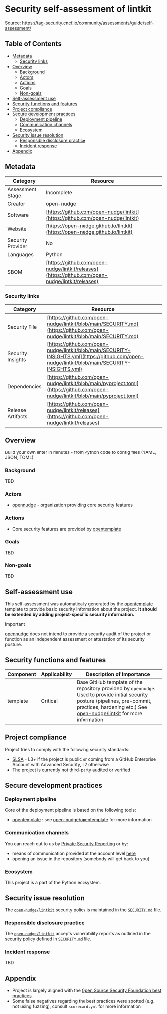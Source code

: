 <!--
SPDX-FileCopyrightText: © 2025 open-nudge <https://github.com/open-nudge>
SPDX-FileContributor: szymonmaszke <github@maszke.co>

SPDX-License-Identifier: Apache-2.0
-->

# Security self-assessment of lintkit

Source: https://tag-security.cncf.io/community/assessments/guide/self-assessment/

## Table of Contents

- [Metadata](#metadata)
    - [Security links](#security-links)
- [Overview](#overview)
    - [Background](#background)
    - [Actors](#actors)
    - [Actions](#actions)
    - [Goals](#goals)
    - [Non-goals](#non-goals)
- [Self-assessment use](#self-assessment-use)
- [Security functions and features](#security-functions-and-features)
- [Project compliance](#project-compliance)
- [Secure development practices](#secure-development-practices)
    - [Deployment pipeline](#deployment-pipeline)
    - [Communication channels](#communication-channels)
    - [Ecosystem](#ecosystem)
- [Security issue resolution](#security-issue-resolution)
    - [Responsible disclosure practice](#responsible-disclosure-practice)
    - [Incident response](#incident-response)
- [Appendix](#appendix)

## Metadata

<!-- pyml disable-num-lines 21 line-length-->

| Category          | Resource                                                                                         |
| ----------------- | ------------------------------------------------------------------------------------------------ |
| Assessment Stage  | Incomplete                                                                                       |
| Creator           | open-nudge                                                                                       |
| Software          | [https://github.com/open-nudge/lintkit](https://github.com/open-nudge/lintkit)                   |
| Website           | [https://open-nudge.github.io/lintkit](https://open-nudge.github.io/lintkit)                     |
| Security Provider | No                                                                                               |
| Languages         | Python                                                                                           |
| SBOM              | [https://github.com/open-nudge/lintkit/releases](https://github.com/open-nudge/lintkit/releases) |

### Security links

| Category          | Resource                                                                                                                                       |
| ----------------- | ---------------------------------------------------------------------------------------------------------------------------------------------- |
| Security File     | [https://github.com/open-nudge/lintkit/blob/main/SECURITY.md](https://github.com/open-nudge/lintkit/blob/main/SECURITY.md)                     |
| Security Insights | [https://github.com/open-nudge/lintkit/blob/main/SECURITY-INSIGHTS.yml](https://github.com/open-nudge/lintkit/blob/main/SECURITY-INSIGHTS.yml) |
| Dependencies      | [https://github.com/open-nudge/lintkit/blob/main/pyproject.toml](https://github.com/open-nudge/lintkit/blob/main/pyproject.toml)               |
| Release Artifacts | [https://github.com/open-nudge/lintkit/releases](https://github.com/open-nudge/lintkit/releases)                                               |

## Overview

Build your own linter in minutes - from Python code to config files (YAML, JSON, TOML)

### Background

TBD

### Actors

- [opennudge](https://opennudge.com) - organization providing core
    security features

### Actions

- Core security features are provided by
    [opentemplate](https://github.com/open-nudge/opentemplate) [](templateskip)

### Goals

TBD

### Non-goals

TBD

## Self-assessment use

This self-assessment was automatically generated by the
[opentemplate](https://github.com/open-nudge/opentemplate) [](templateskip)
template to provide basic security information about the project.
__It should be extended by adding project-specific security information.__

> [!IMPORTANT]
> [opennudge](https://opennudge.com)
> does not intend to provide a security audit of the project
> or function as an independent assessment or attestation
> of its security posture.

## Security functions and features

<!-- pyml disable-num-lines 5 line-length-->

| Component | Applicability | Description of Importance                                                                                                                                                                                                                        |
| --------- | ------------- | ------------------------------------------------------------------------------------------------------------------------------------------------------------------------------------------------------------------------------------------------ |
| template  | Critical      | Base GitHub template of the repository provided by `opennudge`. Used to provide initial security posture (pipelines, pre-commit, practices, hardening etc.) See [open-nudge/lintkit](https://github.com/open-nudge/lintkit) for more information |

## Project compliance

Project tries to comply with the following security standards:

- [SLSA](https://slsa.dev/) - L3+ if the project is public or coming
    from a GitHub Enterprise Account with Advanced Security, L2 otherwise
- The project is currently not third-party audited or verified

## Secure development practices

### Deployment pipeline

Core of the deployment pipeline is based on the following tools:

- [opentemplate](https://github.com/open-nudge/opentemplate) [](templateskip):
    see [](templateskip) [open-nudge/opentemplate](https://github.com/open-nudge/opentemplate)
    for more information

### Communication channels

You can reach out to us by
[Private Security Reporting](https://docs.github.com/en/code-security/security-advisories/guidance-on-reporting-and-writing-information-about-vulnerabilities/privately-reporting-a-security-vulnerability)
or by:

- means of communication provided at the account level [here](https://github.com/open-nudge)
- opening an issue in the repository (somebody will get back to you)

### Ecosystem

This project is a part of the Python ecosystem.

## Security issue resolution

The [`open-nudge/lintkit`](https://github.com/open-nudge/lintkit)
security policy is maintained in the
[`SECURITY.md`](https://github.com/open-nudge/lintkit/blob/master/SECURITY.md)
file.

### Responsible disclosure practice

The [`open-nudge/lintkit`](https://github.com/open-nudge/lintkit)
accepts vulnerability reports as outlined in the security policy defined in
[`SECURITY.md`](https://github.com/open-nudge/lintkit/blob/master/SECURITY.md#reporting-a-vulnerability.)
file.

### Incident response

TBD

## Appendix

- Project is largely aligned with the
    [Open Source Security Foundation best practices](https://www.bestpractices.dev/en)
- Some false negatives regarding the best practices were spotted
    (e.g. not using fuzzing), consult `scorecard.yml` for more information
